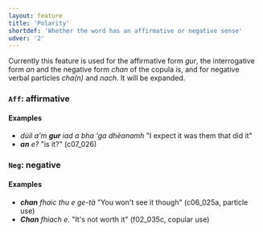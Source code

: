 ```yaml
---
layout: feature
title: 'Polarity'
shortdef: 'Whether the word has an affirmative or negative sense'
udver: '2'
---
```

Currently this feature is used for the affirmative form _gur_, the interrogative form _an_ and the negative form _chan_ of the copula _is_, and for negative verbal particles _cha(n)_ and _nach_.
It will be expanded.

### <a name="Aff">`Aff`</a>: affirmative

#### Examples

* _dùil a'm <b>gur</b> iad a bha 'ga dhèanamh_ "I expect it was them that did it"
* _<b>an</b> e?_ "is it?" (c07\_026)

### <a name="Neg">`Neg`</a>: negative

#### Examples

* _<b>chan</b> fhaic thu e ge-tà_ "You won't see it though" (c06\_025a, particle use)
* _<b>Chan</b> fhiach e._ "It's not worth it" (f02\_035c, copular use)
<!-- Interlanguage links updated Po 11. listopadu 2024, 20:09:59 CET -->
